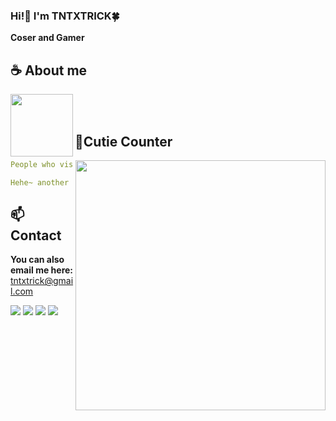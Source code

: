 <div align="center">

</div>

### Hi!👋 I'm TNTXTRICK🍀

**Coser and Gamer** 

## **☕ About me**
<a href="https://github.com/TNTxTrick"><img align="left" width="100" src="./images/mahiro_switch.png"></a>

<br><br>



## **🧋Cutie Counter**
<a href="https://discord.com/users/"><img align="right" width=400 src="https://count.getloli.com/@tntxtrick?name=tntxtrick&theme=rule34&padding=7&offset=0&align=top&scale=1&pixelated=1&darkmode=auto"></a>
```yaml
People who visit my profile :3.

Hehe~ another cutie has been caught.
```
<!-- <br><br><br><br> -->
## **📫 Contact**
**You can also email me here:** tntxtrick@gmail.com

[![](https://img.shields.io/github/followers/TNTxTrick?label=Followers&style=social)](https://github.com/TNTxTrick)
[![](https://img.shields.io/badge/Discord-7289DA?logo=discord&logoColor=white)](https://discord.gg/)
[![](https://img.shields.io/badge/Mail-D14836?logo=gmail&logoColor=white)](mailto:tntxtrick@gmail.com)
[![](https://img.shields.io/badge/Telegram-2ca5e0?logo=telegram&logoColor=white)](https://t.me/tntxtrick)
